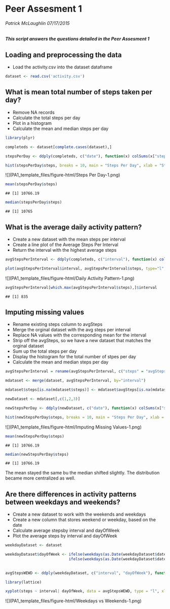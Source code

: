 # Peer Assesment 1
###### Patrick McLaughlin 07/17/2015


#####  This script answers the questions detailed in the Peer Assesment 1

## Loading and preprocessing the data

- Load the activity.csv into the dataset dataframe


```r
dataset <- read.csv('activity.csv')
```

## What is mean total number of steps taken per day?
- Remove NA records 
- Calculate the total steps per day
- Plot in a histogram
- Calculate the mean and median steps per day


```r
library(plyr)

completeds <- dataset[complete.cases(dataset),]

stepsPerDay <- ddply(completeds, c("date"), function(x) colSums(x["steps"], na.rm=TRUE))

hist(stepsPerDay$steps, breaks = 10, main = "Steps Per Day", xlab = "Step Amount", ylab = "Day Count")
```

![](PA1_template_files/figure-html/Steps Per Day-1.png) 

```r
mean(stepsPerDay$steps)
```

```
## [1] 10766.19
```

```r
median(stepsPerDay$steps)
```

```
## [1] 10765
```

## What is the average daily activity pattern?
- Create a new dataset with the mean steps per interval
- Create a line plot of the Average Steps Per Interval
- Return the interval with the highest average steps




```r
avgStepsPerInterval <- ddply(completeds, c("interval"), function(x) colMeans(x["steps"], na.rm=TRUE))

plot(avgStepsPerInterval$interval, avgStepsPerInterval$steps, type="l", xlab="Interval", ylab="Steps", main = "Average Steps Per Interval")
```

![](PA1_template_files/figure-html/Daily Activity Pattern-1.png) 

```r
avgStepsPerInterval[which.max(avgStepsPerInterval$steps),]$interval
```

```
## [1] 835
```


## Imputing missing values
- Rename existing steps column to avgSteps
- Merge the orginal dataset with the avg steps per interval
- Replace NA values with the corresponding mean for the interval
- Strip off the avgSteps, so we have a new dataset that matches the orginal dataset
- Sum up the total steps per day
- Display the histogram for the total number of stpes per day
- Calculate the mean and median steps per day



```r
avgStepsPerInterval = rename(avgStepsPerInterval, c("steps" = "avgSteps"))

mdataset <- merge(dataset, avgStepsPerInterval, by="interval")

mdataset$steps[is.na(mdataset$steps)] <- mdataset$avgSteps[is.na(mdataset$steps)]

newDataset <- mdataset[,c(1,2,3)]

newStepsPerDay <- ddply(newDataset, c("date"), function(x) colSums(x["steps"], na.rm=TRUE))

hist(newStepsPerDay$steps, breaks = 10, main = "Steps Per Day", xlab = "Step Amount", ylab = "Day Count")
```

![](PA1_template_files/figure-html/Imputing Missing Values-1.png) 

```r
mean(newStepsPerDay$steps)
```

```
## [1] 10766.19
```

```r
median(newStepsPerDay$steps)
```

```
## [1] 10766.19
```

The mean stayed the same bu the median shifted slightly.  The distribution became more centralized as well.


## Are there differences in activity patterns between weekdays and weekends?
- Create a new dataset to work with the weekends and weekdays
- Create a new column that stores weekend or weekday, based on the date
- Calculate average stepsby interval and dayOfWeek
- Plot the average steps by interval and dayOfWeek

```r
weekdayDataset <- dataset

weekdayDataset$dayOfWeek <- ifelse(weekdays(as.Date(weekdayDataset$date)) == "Saturday", "weekend", 
                            ifelse(weekdays(as.Date(weekdayDataset$date)) == "Sunday", "weekend", 
                                                                                        "weekday"))

avgStepsWEWD <- ddply(weekdayDataset, c("interval", "dayOfWeek"), function(x) colMeans(x["steps"], na.rm=TRUE))

library(lattice)

xyplot(steps ~ interval| dayOfWeek, data = avgStepsWEWD, type = "l", xlab = "Hour Interval", ylab = "Average Steps", layout=c(1,2))
```

![](PA1_template_files/figure-html/Weekdays vs Weekends-1.png) 
